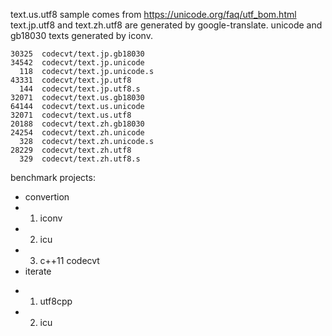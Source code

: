 text.us.utf8 sample comes from https://unicode.org/faq/utf_bom.html
text.jp.utf8 and text.zh.utf8 are generated by google-translate.
unicode and gb18030 texts generated by iconv.
```
30325  codecvt/text.jp.gb18030
34542  codecvt/text.jp.unicode
  118  codecvt/text.jp.unicode.s
43331  codecvt/text.jp.utf8
  144  codecvt/text.jp.utf8.s
32071  codecvt/text.us.gb18030
64144  codecvt/text.us.unicode
32071  codecvt/text.us.utf8
20188  codecvt/text.zh.gb18030
24254  codecvt/text.zh.unicode
  328  codecvt/text.zh.unicode.s
28229  codecvt/text.zh.utf8
  329  codecvt/text.zh.utf8.s
```

benchmark projects:
* convertion
* 1. iconv
* 2. icu
* 3. c++11 codecvt
* iterate
- 1. utf8cpp
- 2. icu
